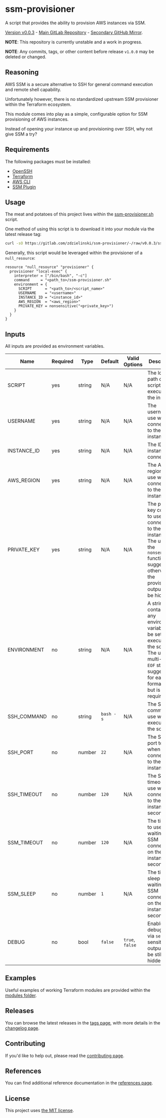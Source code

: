 # ssm-provisioner

A script that provides the ability to provision AWS instances via SSM.

[Version v0.0.3](https://gitlab.com/zdzielinski/ssm-provisioner/-/tags/v0.0.3) - [Main GitLab Repository](https://gitlab.com/zdzielinski/ssm-provisioner) - [Secondary GitHub Mirror](https://github.com/zdzielinski/ssm-provisioner).

**NOTE**: This repository is currently unstable and a work in progress.

**NOTE**: Any commits, tags, or other content before release `v1.0.0` may be deleted or changed.

## Reasoning

AWS SSM is a secure alternative to SSH for general command execution and remote shell capability.

Unfortunately however, there is no standardized upstream SSM provisioner within the Terraform ecosystem.

This module comes into play as a simple, configurable option for SSM provisioning of AWS instances.

Instead of opening your instance up and provisioning over SSH, why not give SSM a try?

## Requirements

The following packages must be installed:
* [OpenSSH](https://www.openssh.com/)
* [Terraform](https://www.terraform.io/)
* [AWS CLI](https://aws.amazon.com/cli/)
* [SSM Plugin](https://docs.aws.amazon.com/systems-manager/latest/userguide/session-manager-working-with-install-plugin.html)

## Usage

The meat and potatoes of this project lives within the [ssm-provisioner.sh](./ssm-provisioner.sh) script.

One method of using this script is to download it into your module via the latest release tag:

```bash
curl -sO https://gitlab.com/zdzielinski/ssm-provisioner/-/raw/v0.0.3/ssm-provisioner.sh
```

Generally, this script would be leveraged within the provisioner of a `null_resource`:

```hcl
resource "null_resource" "provisioner" {
  provisioner "local-exec" {
    interpreter = ["/bin/bash", "-c"]
    command     = "<path_to>/ssm-provisioner.sh"
    environment = {
      SCRIPT      = "<path_to>/<script_name>"
      USERNAME    = "<username>"
      INSTANCE_ID = "<instance_id>"
      AWS_REGION  = "<aws_region>"
      PRIVATE_KEY = nonsensitive("<private_key>")
    }
  }
}
```

## Inputs

All inputs are provided as environment variables.

|Name|Required|Type|Default|Valid Options|Description|
|---|---|---|---|---|---|
|SCRIPT|yes|string|N/A|N/A|The local path of the script to execute on the instance.|
|USERNAME|yes|string|N/A|N/A|The username to use when connecting to the instance.|
|INSTANCE_ID|yes|string|N/A|N/A|The ID of the instance to connect to.|
|AWS_REGION|yes|string|N/A|N/A|The AWS region to use when connecting to the instance.|
|PRIVATE_KEY|yes|string|N/A|N/A|The private key content to use when connecting to the instance. The use of the `nonsensitive` function is suggested, otherwise the provisioner output will be hidden.|
|ENVIRONMENT|no|string|N/A|N/A|A string containing any environment variables to be set when executing the script. The use of a multi-line `EOF` string is suggested for ease of formatting, but is not required.|
|SSH_COMMAND|no|string|`bash -s`|N/A|The SSH command to use when executing the script.|
|SSH_PORT|no|number|`22`|N/A|The SSH port to use when connecting to the instance.|
|SSH_TIMEOUT|no|number|`120`|N/A|The SSH timeout to use when connecting to the instance, in seconds.|
|SSM_TIMEOUT|no|number|`120`|N/A|The timeout to use when waiting for SSM connection on the instance, in seconds.|
|SSM_SLEEP|no|number|`1`|N/A|The time to sleep when waiting for SSM connection on the instance, in seconds.|
|DEBUG|no|bool|`false`|`true`, `false`|Enable bash debugging via `set -x`, sensitive output will be still be hidden.|

## Examples

Useful examples of working Terraform modules are provided within the [modules folder](./modules).

## Releases

You can browse the latest releases in the [tags page](https://gitlab.com/zdzielinski/ssm-provisioner/-/tags), with more details in the [changelog page](./docs/CHANGELOG.md).

## Contributing

If you'd like to help out, please read the [contributing page](./docs/CONTRIBUTING.md).

## References

You can find additional reference documentation in the [references page](./docs/REFERENCES.md).

## License

This project uses [the MIT license](./LICENSE.md).